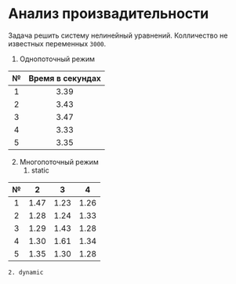 # Анализ произвадительности

Задача решить систему нелинейный уравнений.
Колличество не известных переменных `3000`.

1. Однопоточный режим

| №  | Время в секундах | 
|:--:|:----------------:|
| 1  |  3.39            |
| 2  |  3.43            |
| 3  |  3.47            |
| 4  |  3.33            |
| 5  |  3.35            |

2. Многопоточный режим
    1. static

| №  | 2      | 3      | 4      |  
|:--:|:------:|:------:|:------:|
| 1  |  1.47  | 1.23   | 1.26   |
| 2  |  1.28  | 1.24   | 1.33   |
| 3  |  1.29  | 1.43   | 1.28   |
| 4  |  1.30  | 1.61   | 1.34   |
| 5  |  1.35  | 1.30   | 1.28   |

    2. dynamic